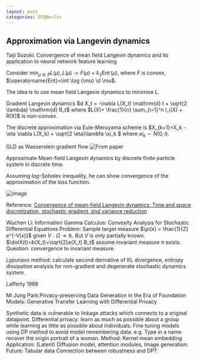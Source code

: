 ```yaml
---
layout: post
categories: OT@Berlin
---
```


## Approximation via Langevin dynamics

Taiji Suzuki: Convergence of mean field Langevin dynamics and its application to neural network feature learning

Consider $\min_{\mu\in P} L(\mu), L(\mu):= F(\mu)+ \lambda_2 \operatorname{Ent}(\mu)$, where $F$ is convex, $\operatorname{Ent}=\int \log (\mu) \d \mu$.

The idea is to use mean field Langevin dynamics to minimise $L$.


Gradient Langevin dynamics $d X_t = -\nabla L(X_t) \mathrm{d} t + \sqrt{2 \lambda} \mathrm{d} B_t$ where $L(X)= \frac{1}{n} \sum_{i=1}^n l_i(X) + R(X)$ is non-convex.

The discrete approximation via Eule-Meruyama scheme is 
$X_{k+1}=X_k - \eta \nabla L(X_k) + \sqrt{2 \eta}\lambfa \xi_k $ where $xi_k \sim N(0,I)$.

GLD as Wasserstein gradient flow
![From paper](https://github.com/solomon-lam/solomon-lam.github.io/assets/43318214/b3f0b527-c89f-4e30-add2-aa1efe890c51)

Approximate Mean-field Langevin dynamics by discrete finite particle system in discrete time.

Assuming $log$-Sobolev inequality, he can show convergence of the approximation of the loss function.
 
![image](https://github.com/solomon-lam/solomon-lam.github.io/assets/43318214/861ce79e-afb1-475f-8afe-acb97246dba1)




Reference: [Convergence of mean-field Langevin dynamics: Time and space discretization, stochastic gradient, and variance reduction](https://arxiv.org/abs/2306.07221)



Wuchen Li: Information Gamma Calculus: Convexity Analysis for Stochastic Differential Equations
Problem: Sample target measure $\pi(x) = \frac{1}{Z} e^{-V(x)}$ given $V: \Omega \to \mathbb{R}$. But $V$ is only partially known.
$\dotX(t)=b(X_t)+\sqrt{2}a(X_t) B_t$ assume invariant measure $\pi$ exists. 
Question: convergence to invariant measure.

Lypunavo method: calculate second derivative of KL divergence, entropy dissipation analysis for non-gradient and degenerate stochastic dynamics system.

Lafferty 1988

Mi Jung Park:Privacy-preserving Data Generation in the Era of Foundation Models: Generative Transfer Learning with Differential Privacy


Synthetic data is vulnerable to linkage attacks which connects to a original datapoint. 
Differential privacy: learn as much as possible about a group while learning as little as possible about individuals.
Fine tuning models using DP method to avoid model remembering data. e.g. Type in a name recover the origin portrait of a woman.
Method: Kernel mean embedding
Application: (Latent) Diffusion model, attention modules, Image generation: 
Future: Tabular data
Connection between robustness and DP?
